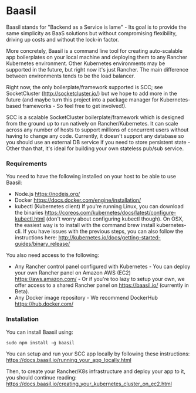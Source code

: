 # Baasil

Baasil stands for "Backend as a Service is lame" - Its goal is to provide the same simplicity as BaaS solutions but without compromising flexibility, driving up costs and without the lock-in factor.

More concretely, Baasil is a command line tool for creating auto-scalable app boilerplates on your local machine and deploying them to any Rancher Kubernetes environment.
Other Kubernetes environments may be supported in the future, but right now it's just Rancher.
The main difference between environments tends to be the load balancer.

Right now, the only boilerplate/framework supported is SCC; see SocketCluster (http://socketcluster.io/) but we hope to add more in the future (and maybe turn this project into a package manager for Kubernetes-based frameworks - So feel free to get involved!).

SCC is a scalable SocketCluster boilerplate/framework which is designed from the ground up to run natively on Rancher/Kubernetes.
It can scale across any number of hosts to support millions of concurrent users without having to change any code.
Currently, it doesn't support any database so you should use an external DB service if you need to store persistent state - Other than that, it's ideal for building
your own stateless pub/sub service.


### Requirements

You need to have the following installed on your host to be able to use Baasil:

- Node.js https://nodejs.org/
- Docker https://docs.docker.com/engine/installation/
- kubectl (Kubernetes client) If you're running Linux, you can download the binaries https://coreos.com/kubernetes/docs/latest/configure-kubectl.html (don't worry about configuring kubectl though). On OSX, the easiest way is to install with the command brew install kubernetes-cli. If you have issues with the previous steps, you can also follow the instructions here: http://kubernetes.io/docs/getting-started-guides/binary_release/

You also need access to the following:

- Any Rancher control panel configured with Kubernetes - You can deploy your own Rancher panel on Amazon AWS (EC2) https://aws.amazon.com/ - Or if you're too lazy to setup your own, we offer access to a shared Rancher panel on https://baasil.io/ (currently in Beta).
- Any Docker image repository - We recommend DockerHub https://hub.docker.com/


### Installation

You can install Baasil using:

```
sudo npm install -g baasil
```

You can setup and run your SCC app locally by following these instructions: https://docs.baasil.io/running_your_app_locally.html

Then, to create your Rancher/K8s infrastructure and deploy your app to it, you should continue reading: https://docs.baasil.io/creating_your_kubernetes_cluster_on_ec2.html
